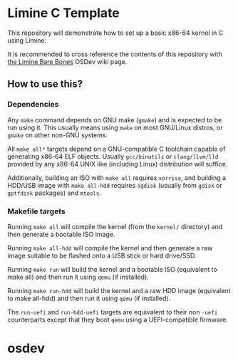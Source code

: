 # Limine C Template

This repository will demonstrate how to set up a basic x86-64 kernel in C using Limine.

It is recommended to cross reference the contents of this repository with [the Limine Bare Bones](https://osdev.wiki/wiki/Limine_Bare_Bones) OSDev wiki page.

## How to use this?

### Dependencies

Any `make` command depends on GNU make (`gmake`) and is expected to be run using it. This usually means using `make` on most GNU/Linux distros, or `gmake` on other non-GNU systems.

All `make all*` targets depend on a GNU-compatible C toolchain capable of generating x86-64 ELF objects. Usually `gcc/binutils` or `clang/llvm/lld` provided by any x86-64 UNIX like (including Linux) distribution will suffice.

Additionally, building an ISO with `make all` requires `xorriso`, and building a HDD/USB image with `make all-hdd` requires `sgdisk` (usually from `gdisk` or `gptfdisk` packages) and `mtools`.

### Makefile targets

Running `make all` will compile the kernel (from the `kernel/` directory) and then generate a bootable ISO image.

Running `make all-hdd` will compile the kernel and then generate a raw image suitable to be flashed onto a USB stick or hard drive/SSD.

Running `make run` will build the kernel and a bootable ISO (equivalent to make all) and then run it using `qemu` (if installed).

Running `make run-hdd` will build the kernel and a raw HDD image (equivalent to make all-hdd) and then run it using `qemu` (if installed).

The `run-uefi` and `run-hdd-uefi` targets are equivalent to their non `-uefi` counterparts except that they boot `qemu` using a UEFI-compatible firmware.
# osdev
